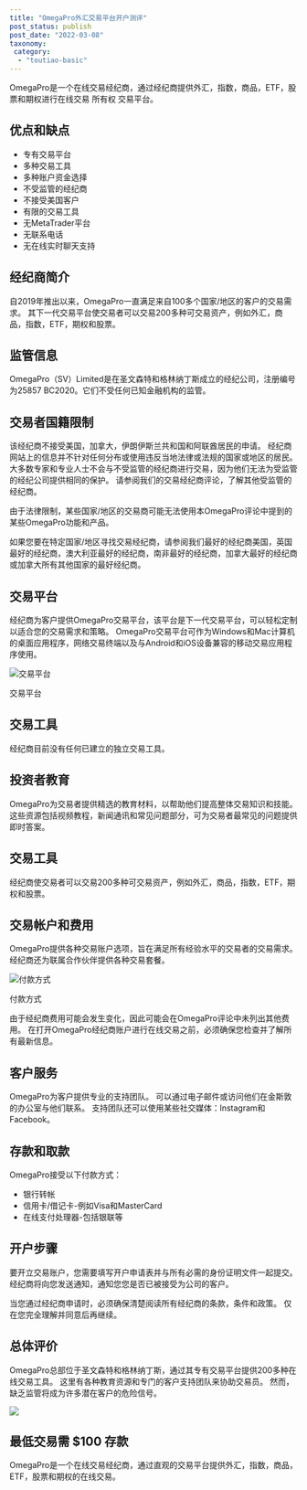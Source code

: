 ```yaml
---
title: "OmegaPro外汇交易平台开户测评"
post_status: publish
post_date: "2022-03-08"
taxonomy:
 category: 
  - "toutiao-basic"
---
```


OmegaPro是一个在线交易经纪商，通过经纪商提供外汇，指数，商品，ETF，股票和期权进行在线交易 所有权 交易平台。

## 优点和缺点
- 专有交易平台
- 多种交易工具
- 多种账户资金选择
- 不受监管的经纪商
- 不接受美国客户
- 有限的交易工具
- 无MetaTrader平台
- 无联系电话
- 无在线实时聊天支持


## 经纪商简介

自2019年推出以来，OmegaPro一直满足来自100多个国家/地区的客户的交易需求。 其下一代交易平台使交易者可以交易200多种可交易资产，例如外汇，商品，指数，ETF，期权和股票。

## 监管信息

OmegaPro（SV）Limited是在圣文森特和格林纳丁斯成立的经纪公司，注册编号为25857 BC2020。它们不受任何已知金融机构的监管。

## 交易者国籍限制

该经纪商不接受美国，加拿大，伊朗伊斯兰共和国和阿联酋居民的申请。 经纪商网站上的信息并不针对任何分布或使用违反当地法律或法规的国家或地区的居民。 大多数专家和专业人士不会与不受监管的经纪商进行交易，因为他们无法为受监管的经纪公司提供相同的保护。 请参阅我们的交易经纪商评论，了解其他受监管的经纪商。

由于法律限制，某些国家/地区的交易商可能无法使用本OmegaPro评论中提到的某些OmegaPro功能和产品。

如果您要在特定国家/地区寻找交易经纪商，请参阅我们最好的经纪商美国，英国最好的经纪商，澳大利亚最好的经纪商，南非最好的经纪商，加拿大最好的经纪商或加拿大所有其他国家的最好经纪商。

## 交易平台

经纪商为客户提供OmegaPro交易平台，该平台是下一代交易平台，可以轻松定制以适合您的交易需求和策略。 OmegaPro交易平台可作为Windows和Mac计算机的桌面应用程序，网络交易终端以及与Android和iOS设备兼容的移动交易应用程序使用。

![交易平台](https://cdn.fendou.la/funstoutiao/2020/11/OmegaPro-Review-Trading-Platform.jpg "交易平台")

交易平台

## 交易工具

经纪商目前没有任何已建立的独立交易工具。

## 投资者教育

OmegaPro为交易者提供精选的教育材料，以帮助他们提高整体交易知识和技能。 这些资源包括视频教程，新闻通讯和常见问题部分，可为交易者最常见的问题提供即时答案。

## 交易工具

经纪商使交易者可以交易200多种可交易资产，例如外汇，商品，指数，ETF，期权和股票。

## 交易帐户和费用

OmegaPro提供各种交易账户选项，旨在满足所有经验水平的交易者的交易需求。 经纪商还为联属合作伙伴提供各种交易套餐。

![付款方式](https://cdn.fendou.la/funstoutiao/2020/11/OmegaPro-Review-Payment-Methods.jpg "付款方式")

付款方式

由于经纪商费用可能会发生变化，因此可能会在OmegaPro评论中未列出其他费用。 在打开OmegaPro经纪商账户进行在线交易之前，必须确保您检查并了解所有最新信息。

## 客户服务

OmegaPro为客户提供专业的支持团队。 可以通过电子邮件或访问他们在金斯敦的办公室与他们联系。 支持团队还可以使用某些社交媒体：Instagram和Facebook。

## 存款和取款

OmegaPro接受以下付款方式：
- 银行转帐
- 信用卡/借记卡-例如Visa和MasterCard
- 在线支付处理器-包括银联等

## 开户步骤

要开立交易账户，您需要填写开户申请表并与所有必需的身份证明文件一起提交。 经纪商将向您发送通知，通知您您是否已被接受为公司的客户。

当您通过经纪商申请时，必须确保清楚阅读所有经纪商的条款，条件和政策。 仅在您完全理解并同意后再继续。

## 总体评价

OmegaPro总部位于圣文森特和格林纳丁斯，通过其专有交易平台提供200多种在线交易工具。 这里有各种教育资源和专门的客户支持团队来协助交易员。 然而，缺乏监管将成为许多潜在客户的危险信号。

![](https://cdn.fendou.la/funstoutiao/2020/11/OmegaPro-Logo.png)

## 最低交易需 $100 存款

OmegaPro是一个在线交易经纪商，通过直观的交易平台提供外汇，指数，商品，ETF，股票和期权的在线交易。
